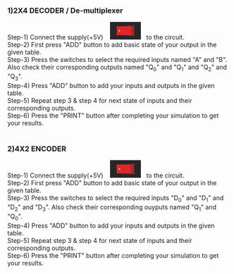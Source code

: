 ### 1)2X4 DECODER / De-multiplexer

Step-1) Connect the supply(+5V)  &nbsp;&nbsp; <img src="images/decoder/switchoff.png" id="Supply"  width="70" height="40"> &nbsp;&nbsp;to the circuit.<br>
Step-2) First press "ADD" button to add basic state of your output in the given table.<br>
Step-3) Press the switches to select the required inputs named "A" and "B". Also check their corresponding outputs named "Q<sub>0</sub>" and "Q<sub>1</sub>" and "Q<sub>2</sub>" and "Q<sub>3</sub>".<br>
Step-4) Press "ADD" button to add your inputs and outputs in the given table.<br>
Step-5) Repeat step 3 & step 4 for next state of inputs and their corresponding outputs.<br>
Step-6) Press the "PRINT" button after completing your simulation to get your results.
                        <br>
                          <br>
                       
### 2)4X2 ENCODER 

Step-1) Connect the supply(+5V)  &nbsp;&nbsp; <img src="images/encoder/switchoff.png" id="Supply"  width="70" height="40"> &nbsp;&nbsp;to the circuit.<br>
Step-2) First press "ADD" button to add basic state of your output in the given table.<br>
Step-3) Press the switches to select the required inputs "D<sub>0</sub>" and "D<sub>1</sub>" and "D<sub>2</sub>" and "D<sub>3</sub>". Also check their corresponding ouyputs named "Q<sub>1</sub>" and "Q<sub>0</sub>".<br>
Step-4) Press "ADD" button to add your inputs and outputs in the given table.<br>
Step-5) Repeat step 3 & step 4 for next state of inputs and their corresponding outputs.<br>
Step-6) Press the "PRINT" button after completing your simulation to get your results.<br>
                          
